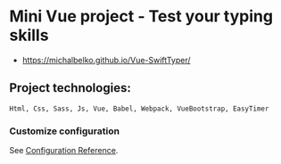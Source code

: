 # Mini Vue project - Test your typing skills

- https://michalbelko.github.io/Vue-SwiftTyper/

## Project technologies:

```
Html, Css, Sass, Js, Vue, Babel, Webpack, VueBootstrap, EasyTimer
```


### Customize configuration

See [Configuration Reference](https://cli.vuejs.org/config/).
